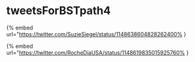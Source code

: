 # tweetsForBSTpath4

{% embed url="https://twitter.com/SuzieSiegel/status/1148638604828262400% }

{% embed url="https://twitter.com/RocheDiaUSA/status/1148619835015925760% }

